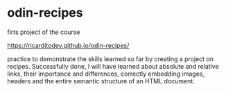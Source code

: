 # odin-recipes
firts project of the course

https://ricarditodev.github.io/odin-recipes/

practice to demonstrate the skills learned so far by creating a project on recipes. Successfully done, I will have learned about absolute and relative links, their importance and differences, correctly embedding images, headers and the entire semantic structure of an HTML document.
